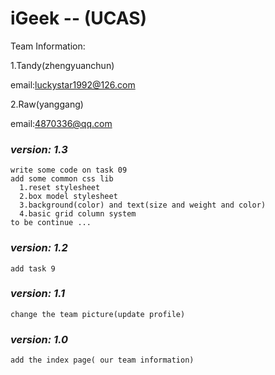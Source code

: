 # iGeek -- (UCAS)

Team Information:

  1.Tandy(zhengyuanchun)

  email:luckystar1992@126.com

  2.Raw(yanggang)

  email:4870336@qq.com

### _version: 1.3_

    write some code on task 09
    add some common css lib
      1.reset stylesheet
      2.box model stylesheet
      3.background(color) and text(size and weight and color)
      4.basic grid column system
    to be continue ...

### _version: 1.2_

    add task 9

### _version: 1.1_

    change the team picture(update profile)

### _version: 1.0_

    add the index page( our team information)
